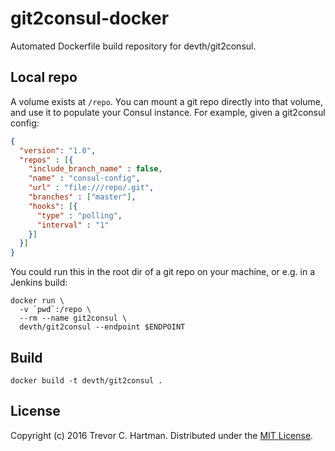 # git2consul-docker

Automated Dockerfile build repository for devth/git2consul.

## Local repo

A volume exists at `/repo`. You can mount a git repo directly into that volume,
and use it to populate your Consul instance. For example, given a git2consul
config:

```json
{
  "version": "1.0",
  "repos" : [{
    "include_branch_name" : false,
    "name" : "consul-config",
    "url" : "file:///repo/.git",
    "branches" : ["master"],
    "hooks": [{
      "type" : "polling",
      "interval" : "1"
    }]
  }]
}
```

You could run this in the root dir of a git repo on your machine, or e.g. in a
Jenkins build:

```
docker run \
  -v `pwd`:/repo \
  --rm --name git2consul \
  devth/git2consul --endpoint $ENDPOINT
```


## Build

```
docker build -t devth/git2consul .
```

## License

Copyright (c) 2016 Trevor C. Hartman. Distributed under the [MIT
License](LICENSE).

